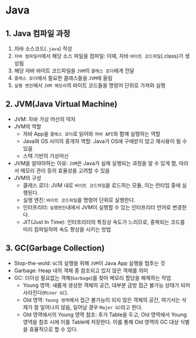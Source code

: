 # Java

## 1. Java 컴파일 과정
1. 자바 소스코드(`.java`) 작성
2. `자바 컴파일러`에서 해당 소스 파일을 컴파일: 이때, 자바 `바이트 코드파일`(.class)가 생성됨
3. 해당 자바 바이트 코드파일을 `JVM`의 `클래스 로더`에게 전달
4. `클래스 로더`에서 필요한 클래스들을 `JVM`에 올림
5. `실행 엔진`에서 `JVM 메모리`의 바이트 코드들을 명령어 단위로 가져와 실행
  
## 2. JVM(Java Virtual Machine)
* JVM: 자바 가상 머신의 약자
* JVM의 역할
    * 자바 App을 `클래스 로더`로 읽어와 `자바 API`와 함께 실행하는 역할
    * Java와 OS 사이의 중개자 역할: Java가 OS에 구애받지 않고 재사용이 될 수 있음
    * 스택 기반의 가상머신
* JVM을 알야아하는 이유: `JVM`은 Java가 실제 실행되는 과정을 알 수 있게 함, 따라서 메모리 관리 등의 효율성을 고려할 수 있음 
* JVM의 구성
    * 클래스 로더: JVM 내로 `바이트 코드파일`을 로드하는 모듈, 이는 런타임 중에 실행된다.
    * 실행 엔진: `바이트 코드파일`을 명령어 단위로 실행한다.
    * 인터프리터: `실행엔진`내에서 JVM이 실행할 수 있는 인터프리터 언어로 변경한다.
    * JIT(Just In Time): 인터프리터의 특징상 속도가 느리므로, 중복되는 코드를 미리 컴파일하여 속도 향상을 시키는 방법
    
## 3. GC(Garbage Collection)
* Stop-the-wold: `GC`의 실행을 위해 `JVM`이 Java App 실행을 멈추는 것
* Garbage: Heap 내의 객체 중 참조되고 있지 않은 객체를 의미
* GC: 더이상 필요없는 객체(`Garbage`)를 찾아 메모리 할당을 해제하는 작업
    * Young 영역: 새롭게 생성한 객체의 공간, 대부분 금방 접근 불가능 상태가 되어 사라진다(`Minor GC`).
    * Old 영역: `Young 영역`에서 접근 불가능이 되지 않은 객체의 공간, 여기서는 삭제가 잘 일어나지 않음, 일어날 경우 `Major GC`라고 한다.
    * Old 영역에서의 Young 영역 참조: 추가 Table을 두고, Old 영역에서 Young 영역을 참조 시에 이를 Table에 저장한다. 이를 통해 Old 영역의 GC 대상 식별을 효율적으로 할 수 있다.

